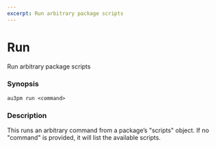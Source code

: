 ```yaml
---
excerpt: Run arbitrary package scripts
---
```

# Run
Run arbitrary package scripts

### Synopsis

```
au3pm run <command>
```

### Description

This runs an arbitrary command from a package’s "scripts" object. If no "command" is provided, it will list the available scripts.
